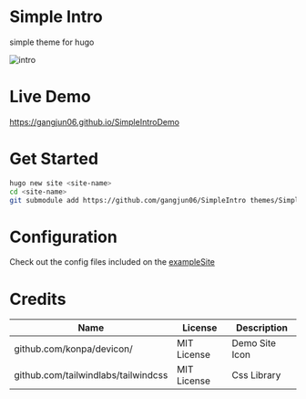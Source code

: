 # Simple Intro
simple theme for hugo

![intro](https://raw.githubusercontent.com/gangjun06/SimpleIntro/master/imgaes/screenshot.png)

# Live Demo
https://gangjun06.github.io/SimpleIntroDemo


# Get Started

```bash
hugo new site <site-name>
cd <site-name>
git submodule add https://github.com/gangjun06/SimpleIntro themes/SimpleIntro
```

# Configuration
Check out the config files included on the [exampleSite](exampleSite)


# Credits

| Name                                | License     | Description    |
|-------------------------------------|-------------|----------------|
| github.com/konpa/devicon/           | MIT License | Demo Site Icon |
| github.com/tailwindlabs/tailwindcss | MIT License | Css Library    |